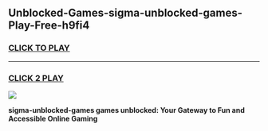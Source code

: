 
## Unblocked-Games-sigma-unblocked-games-Play-Free-h9fi4
<h3>
<a href="https://premium76.site?title=sigma-unblocked-games&ref=21A">CLICK TO PLAY</a></h3>
<hr>

<h3>
<a href="https://premium76.site?title=sigma-unblocked-games&ref=21A">CLICK 2 PLAY</a>
  
</h3>

<a href="https://premium76.site?title=sigma-unblocked-games&ref=21A"><img src="https://clearcache.store/games.png"></a>


**sigma-unblocked-games games unblocked: Your Gateway to Fun and Accessible Online Gaming**
